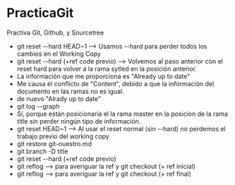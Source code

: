 # PracticaGit
Practiva Git, Github, y Sourcetree

- git reset --hard HEAD~1  --> Usamos --hard para perder todos los cambios en el Working Copy
- git reset --hard (+ref code previo) --> Volvemos al paso anterior con el reset hard para volver a la rama sytled en la posición anterior.
- La información que me proporciona es "Already up to date"
- Me causa el conflicto de "Content", debido a que la información del documento en las ramas no es igual.
- de nuevo "Alrady up to date"
- git log --graph
- Sí, porque están posicionaría el la rama master en la posicion de la rama title sin perder ningún tipo de información.
- git reset HEAD~1 --> Al usar el reset normal (sin --hard) no perdemos el trabajo previo del working copy
- git restore git-nuestro.md
- git branch -D title
- git reset --hard (+ref code previo)
- git reflog --> para averiguar la ref y git checkout (+ ref inicial)
- git reflog --> para averiguar la ref y git checkout (+ ref final)
